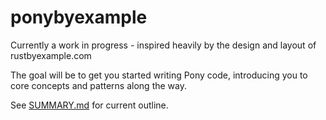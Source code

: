# ponybyexample

Currently a work in progress - inspired heavily by the design and layout of
rustbyexample.com

The goal will be to get you started writing Pony code, introducing you to core
concepts and patterns along the way.

See [SUMMARY.md](https://github.com/insanitybit/ponybyexample/blob/master/src/SUMMARY.md) for current outline.
